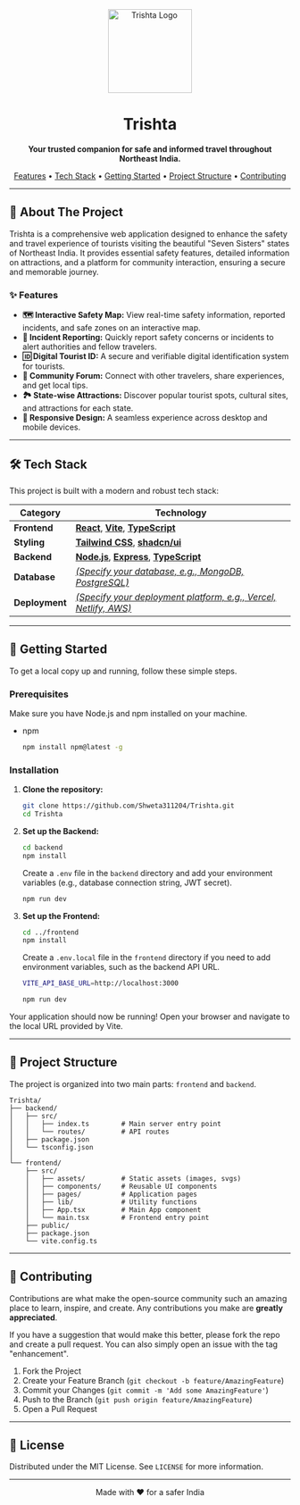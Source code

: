 <div align="center">
  <img src="Trishta/frontend/src/assets/Tirshta.svg" alt="Trishta Logo" width="150"/>
  <h1>Trishta</h1>
  <p><strong>Your trusted companion for safe and informed travel throughout Northeast India.</strong></p>
  
  <p>
    <a href="#features">Features</a> •
    <a href="#tech-stack">Tech Stack</a> •
    <a href="#getting-started">Getting Started</a> •
    <a href="#project-structure">Project Structure</a> •
    <a href="#contributing">Contributing</a>
  </p>
</div>

---

## 🌟 About The Project

Trishta is a comprehensive web application designed to enhance the safety and travel experience of tourists visiting the beautiful "Seven Sisters" states of Northeast India. It provides essential safety features, detailed information on attractions, and a platform for community interaction, ensuring a secure and memorable journey.

### ✨ Features

- **🗺️ Interactive Safety Map:** View real-time safety information, reported incidents, and safe zones on an interactive map.
- **🚨 Incident Reporting:** Quickly report safety concerns or incidents to alert authorities and fellow travelers.
- **🆔 Digital Tourist ID:** A secure and verifiable digital identification system for tourists.
- **👭 Community Forum:** Connect with other travelers, share experiences, and get local tips.
- **🏞️ State-wise Attractions:** Discover popular tourist spots, cultural sites, and attractions for each state.
- **📱 Responsive Design:** A seamless experience across desktop and mobile devices.

---

## 🛠️ Tech Stack

This project is built with a modern and robust tech stack:

| Category       | Technology                                                                                                                   |
| -------------- | ---------------------------------------------------------------------------------------------------------------------------- |
| **Frontend**   | [**React**](https://reactjs.org/), [**Vite**](https://vitejs.dev/), [**TypeScript**](https://www.typescriptlang.org/)        |
| **Styling**    | [**Tailwind CSS**](https://tailwindcss.com/), [**shadcn/ui**](https://ui.shadcn.com/)                                        |
| **Backend**    | [**Node.js**](https://nodejs.org/), [**Express**](https://expressjs.com/), [**TypeScript**](https://www.typescriptlang.org/) |
| **Database**   | _<ins>(Specify your database, e.g., MongoDB, PostgreSQL)</ins>_                                                              |
| **Deployment** | _<ins>(Specify your deployment platform, e.g., Vercel, Netlify, AWS)</ins>_                                                  |

---

## 🚀 Getting Started

To get a local copy up and running, follow these simple steps.

### Prerequisites

Make sure you have Node.js and npm installed on your machine.

- npm
  ```sh
  npm install npm@latest -g
  ```

### Installation

1. **Clone the repository:**

   ```sh
   git clone https://github.com/Shweta311204/Trishta.git
   cd Trishta
   ```

2. **Set up the Backend:**

   ```sh
   cd backend
   npm install
   ```

   Create a `.env` file in the `backend` directory and add your environment variables (e.g., database connection string, JWT secret).

   ```sh
   npm run dev
   ```

3. **Set up the Frontend:**
   ```sh
   cd ../frontend
   npm install
   ```
   Create a `.env.local` file in the `frontend` directory if you need to add environment variables, such as the backend API URL.
   ```sh
   VITE_API_BASE_URL=http://localhost:3000
   ```
   ```sh
   npm run dev
   ```

Your application should now be running! Open your browser and navigate to the local URL provided by Vite.

---

## 📁 Project Structure

The project is organized into two main parts: `frontend` and `backend`.

```
Trishta/
├── backend/
│   ├── src/
│   │   ├── index.ts        # Main server entry point
│   │   └── routes/         # API routes
│   ├── package.json
│   └── tsconfig.json
│
└── frontend/
    ├── src/
    │   ├── assets/         # Static assets (images, svgs)
    │   ├── components/     # Reusable UI components
    │   ├── pages/          # Application pages
    │   ├── lib/            # Utility functions
    │   ├── App.tsx         # Main App component
    │   └── main.tsx        # Frontend entry point
    ├── public/
    ├── package.json
    └── vite.config.ts
```

---

## 🤝 Contributing

Contributions are what make the open-source community such an amazing place to learn, inspire, and create. Any contributions you make are **greatly appreciated**.

If you have a suggestion that would make this better, please fork the repo and create a pull request. You can also simply open an issue with the tag "enhancement".

1. Fork the Project
2. Create your Feature Branch (`git checkout -b feature/AmazingFeature`)
3. Commit your Changes (`git commit -m 'Add some AmazingFeature'`)
4. Push to the Branch (`git push origin feature/AmazingFeature`)
5. Open a Pull Request

---

## 📄 License

Distributed under the MIT License. See `LICENSE` for more information.

---

<div align="center">
  <p>Made with ❤️ for a safer India</p>
</div>
